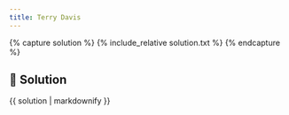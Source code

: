 ```yaml
---
title: Terry Davis
---
```


{% capture solution %}
{% include_relative solution.txt %}
{% endcapture %}

## 📝 Solution

{{ solution | markdownify }}
